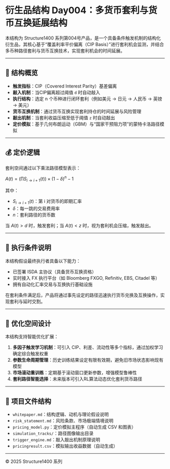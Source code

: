 # 衍生品结构 Day004：多货币套利与货币互换延展结构

本结构为 Structure1400 系列第004号产品，是一个具备条件触发机制的结构化衍生品，其核心基于“覆盖利率平价偏离（CIP Basis）”进行套利机会监测，并结合多币种路径套利与货币互换技术，实现套利机会的时间延展。

---

## 🔧 结构概览

* **触发指标**：CIP（Covered Interest Parity）基差偏离
* **敲入机制**：当CIP偏离超过阈值 `d` 时自动敲入
* **执行结构**：选定 n 个币种进行闭环套利（例如美元 → 日元 → 人民币 → 英镑 → 美元）
* **货币互换机制**：通过货币互换实现套利持仓的时间延展与风险管理
* **敲出机制**：当套利收益压缩至低于阈值 `z` 时自动敲出
* **定价模拟**：基于几何布朗运动（GBM）与“国家干预阻力项”的蒙特卡洛路径模拟

---

## 💰 定价逻辑

套利空间通过以下乘法路径模型表示：

$A(t) = \left(\prod S_{i \to i+1}(t) \right) \times (1 - \delta)^n - 1$

其中：

* $S_{i \to i+1}(t)$：第 i 对货币的即期汇率
* $\delta$：每一跳的交易费用率
* $n$：套利路径的货币数

当 $A(t) > d$ 时，触发套利；当 $A(t) < z$ 时，视为套利机会压缩，触发敲出。

---

## 🔁 执行条件说明

本结构假设最终执行者具备以下能力：

* 已签署 ISDA 主协议（具备货币互换资格）
* 实时接入 FX 执行平台（如 Bloomberg FXGO, Refinitiv, EBS, Citadel 等）
* 拥有自动化汇率交易与互换执行基础设施

在套利条件满足后，产品将通过事先设定的路径迅速执行货币兑换及互换操作，实现套利与延时交割。

---

## 🧠 优化空间设计

本结构支持智能优化扩展：

1. **多因子触发学习机制**：可引入 CIP、利差、流动性等多个指标，通过加权学习确定综合触发权重
2. **参数生命周期管理**：历史训练结果设定有限有效期，避免旧市场状态影响现有模型
3. **市场滚动重训练**：定期基于滚动窗口更新参数，增强模型鲁棒性
4. **套利路径智能选择**：未来版本可引入RL算法动态优化套利货币路径

---

## 📁 项目文件结构

* `whitepaper.md`：结构逻辑、动机与理论假设说明
* `risk_statement.md`：风险条款、市场极端情境说明
* `pricing_model.py`：定价模拟主程序（自动生成 CSV 和图表）
* `simulation_tracks/`：路径图像输出目录
* `trigger_engine.md`：敲入敲出机制原理说明
* `pricingresult.csv`：模拟输出收益数据（自动生成）

---

© 2025 Structure1400 系列 
